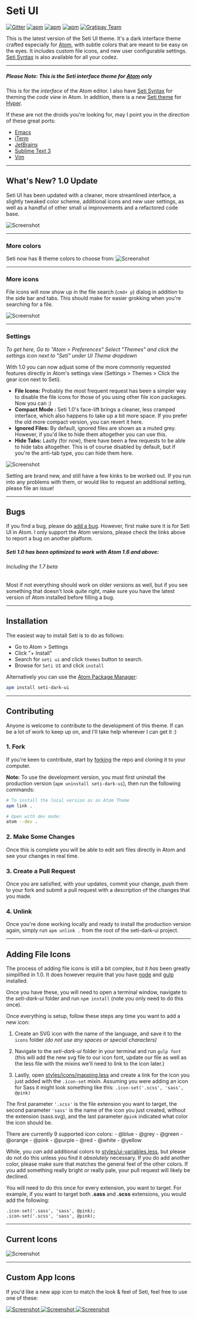 # Seti UI

[![Gitter](https://img.shields.io/gitter/room/jesseweed/seti-dark-ui.svg?style=flat-square)](https://gitter.im/jesseweed/seti-dark-ui) [![apm](https://img.shields.io/apm/dm/seti-dark-ui.svg?style=flat-square)](https://atom.io/themes/seti-dark-ui) [![apm](https://img.shields.io/apm/v/seti-dark-ui.svg?style=flat-square)](https://atom.io/themes/seti-dark-ui) [![apm](https://img.shields.io/apm/l/seti-dark-ui.svg?style=flat-square)](https://atom.io/themes/seti-dark-ui)
[![Gratipay Team](https://img.shields.io/gratipay/team/atom-seti-dark-ui.svg?style=flat-square)](https://gratipay.com/Atom-seti-dark-ui/)


This is the latest version of the Seti UI theme. It's a dark interface theme crafted especially for [Atom](http://atom.io), with subtle colors that are meant to be easy on the eyes. It includes custom file icons, and new user configurable settings. [Seti Syntax](https://atom.io/themes/seti-dark-syntax) is also available for all your codez.

-----

##### **Please Note:** This is the Seti interface theme for [Atom](http://atom.io) only

This is for the _interface_ of the Atom editor. I also have [Seti Syntax](https://atom.io/themes/seti-dark-syntax) for theming the _code view_ in Atom. In addition, there is a new [Seti theme](https://www.npmjs.com/package/seti-hyper) for [Hyper](https://hyper.is/).

If these are not the droids you're looking for, may I point you in the direction of these great ports:

+ [Emacs](https://github.com/caisah/seti-theme)
+ [iTerm](https://github.com/willmanduffy/seti-iterm)
+ [JetBrains](https://github.com/zchee/Seti_JetBrains)
+ [Sublime Text 3](https://packagecontrol.io/packages/Seti_UI)
+ [Vim](https://github.com/trusktr/seti.vim)

-----

## What's New? 1.0 Update
Seti UI has been updated with a cleaner, more streamlined interface, a slightly tweaked color scheme, additional icons and new user settings, as well as a handful of other small ui improvements and a refactored code base.

![Screenshot](https://github.com/jesseweed/seti-dark-ui/raw/master/screenshot.png)

-----

### More colors
Seti now has 8 theme colors to choose from:
![Screenshot](https://github.com/jesseweed/seti-dark-ui/raw/master/screenshot-colors.png)

-----

### More icons
File icons will now show up in the file search (`cmd+ p`) dialog in addition to the side bar and tabs. This should make for easier grokking when you're searching for a file.

![Screenshot](https://github.com/jesseweed/seti-dark-ui/raw/master/screenshot-search.png)

-----

### Settings
_To get here, Go to "Atom > Preferences" Select "Themes" and click the settings icon next to "Seti" under UI Theme dropdown_

With 1.0 you can now adjust some of the more commonly requested features directly in Atom's settings view (Settings > Themes > Click the gear icon next to Seti).

+ **File Icons:** Probably the most frequent request has been a simpler way to disable the file icons for those of you using other file icon packages. Now you can :)
+ **Compact Mode :** Seti 1.0's face-lift brings a cleaner, less cramped interface, which also happens to take up a bit more space. If you prefer the old more compact version, you can revert it here.
+ **Ignored Files:** By default, ignored files are shown as a muted grey. However, if you'd like to hide them altogether you can use this.
+ **Hide Tabs:** Lastly (for now), there have been a few requests to be able to hide tabs altogether. This is of course disabled by default, but if you're the anti-tab type, you can hide them here.

![Screenshot](https://github.com/jesseweed/seti-dark-ui/raw/master/screenshot-settings.png)

Setting are brand new, and still have a few kinks to be worked out. If you run into any problems with them, or would like to request an additional setting, please file an issue!


-----

## Bugs
If you find a bug, please do [add a bug](https://github.com/jesseweed/seti-dark-ui/issues). However, first make sure it is for Seti UI in Atom. I only support the Atom versions, please check the links above to report a bug on another platform.

##### Seti 1.0 has been optimized to work with Atom 1.6 and above:
###### Including the 1.7 beta
Most if not everything should work on older versions as well, but if you see something that doesn't look quite right, make sure you have the latest version of Atom installed before filling a bug.

-----

## Installation
The easiest way to install Seti is to do as follows:

+ Go to Atom > Settings
+ Click "+ Install"
+ Search for `seti ui` and click `themes` button to search.
+ Browse for `Seti UI` and click `install`

Alternatively you can use the [Atom Package Manager](https://github.com/atom/apm):

```bash
apm install seti-dark-ui
```


-----

## Contributing
Anyone is welcome to contribute to the development of this theme. If can be a lot of work to keep up on, and I'll take help wherever I can get it :)

### 1. Fork
If you're keen to contribute, start by [forking](https://github.com/jesseweed/seti-dark-ui/tree/1.0-beta#fork-destination-box) the repo and cloning it to your computer.

**Note:** To use the development version, you must first uninstall the production version (`apm uninstall seti-dark-ui`), then run the following commands:

```bash
# To install the local version as an Atom Theme
apm link .

# Open with dev mode:
atom --dev .
```

### 2. Make Some Changes

Once this is complete you will be able to edit seti files directly in Atom and see your changes in real time.

### 3. Create a Pull Request

Once you are satisfied, with your updates, commit your change, push them to your fork and submit a pull request with a description of the changes that you made.

### 4. Unlink

Once you're done working locally and ready to install the production version again, simply run `apm unlink .` from the root of the seti-dark-ui project.


-----

## Adding File Icons
The process of adding file icons is still a bit complex, but it _has_ been greatly simplified in 1.0. It does however require that you have [node](https://nodejs.org/en/) and [gulp](https://github.com/gulpjs/gulp/blob/master/docs/getting-started.md) installed.

Once you have these, you will need to open a terminal window, navigate to the _seti-dark-ui_ folder and run `npm install` (note you only need to do this once).

Once everything is setup, follow these steps any time you want to add a new icon:

  1. Create an SVG icon with the name of the language, and save it to the `icons` folder _(do not use any spaces or special characters)_

  2. Navigate to the _seti-dark-ui_ folder in your terminal and run `gulp font` (this will add the new svg file to our icon font, update our file as well as the less file with the mixins we'll need to link to the icon later.)

  3. Lastly, open [styles/icons/mapping.less](styles/icons/mapping.less) and create a link for the icon you just added with the `.icon-set` mixin. Assuming you were adding an icon for Sass it might look something like this: ```.icon-set('.scss', 'sass', @pink)```

  The first parameter `'.scss'` is the file extension you want to target, the second parameter `'sass'` is the name of the icon you just created, without the extension (sass.svg), and the last parameter `@pink` indicated what color the icon should be.

  There are currently 9 supported icon colors:
    - @blue
    - @grey
    - @green
    - @orange
    - @pink
    - @purple
    - @red
    - @white
    - @yellow


  While, you _can_ add additional colors to [styles/ui-variables.less](styles/ui-variables.less), but please do not do this unless you find it _absolutely_ necessary. If you do add another color, please make sure that matches the general feel of the other colors. If you add something really bright or really pale, your pull request will likely be declined.

  You will need to do this once for every extension, you want to target. For example, if you want to target both **.sass** and **.scss** extensions, you would add the following:

```
.icon-set('.sass', 'sass', @pink);
.icon-set('.scss', 'sass', @pink);
```

-----

## Current Icons
![Screenshot](https://github.com/jesseweed/seti-dark-ui/raw/master/screenshot-icons.png)

-----

## Custom App Icons
If you'd like a new app icon to match the look & feel of Seti, feel free to use one of these:

[ ![Screenshot](https://github.com/jesseweed/seti-dark-syntax/raw/master/_icons/circular/circular-128x128.png) ](https://github.com/jesseweed/seti-dark-syntax/tree/master/_icons/circular)
[ ![Screenshot](https://github.com/jesseweed/seti-dark-syntax/raw/master/_icons/rounded/rounded-128x128.png) ](https://github.com/jesseweed/seti-dark-syntax/tree/master/_icons/rounded/)
[ ![Screenshot](https://github.com/jesseweed/seti-dark-syntax/raw/master/_icons/squared/squared-128x128.png) ](https://github.com/jesseweed/seti-dark-syntax/tree/master/_icons/squared/)
